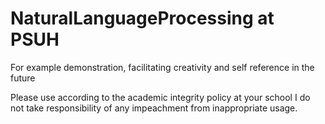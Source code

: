 # NaturalLanguageProcessing at PSUH
For example demonstration, facilitating creativity and self reference in the future

Please use according to the academic integrity policy at your school
I do not take responsibility of any impeachment from inappropriate usage.
